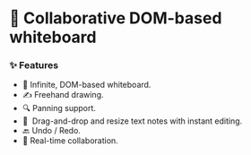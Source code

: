 # 🎨 Collaborative DOM-based whiteboard

### ✨ **Features**

- 🎨&nbsp;Infinite, DOM-based whiteboard.
- ✍️&nbsp;Freehand drawing.
- 🔍&nbsp;Panning support.
- 📝&nbsp; Drag-and-drop and resize text notes with instant editing.
- 🔙&nbsp;Undo / Redo.
- 🤼&nbsp;Real-time collaboration.
